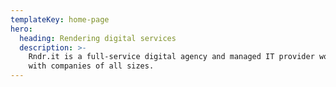 ```yaml
---
templateKey: home-page
hero:
  heading: Rendering digital services
  description: >-
    Rndr.it is a full-service digital agency and managed IT provider working
    with companies of all sizes.
---
```


